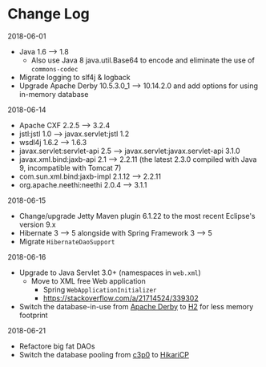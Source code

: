 # Change Log

2018-06-01

* Java 1.6 --> 1.8
  * Also use Java 8 java.util.Base64 to encode and eliminate the use of `commons-codec`
* Migrate logging to slf4j & logback
* Upgrade Apache Derby 10.5.3.0_1 --> 10.14.2.0 and add options for using in-memory database

2018-06-14

* Apache CXF 2.2.5 --> 3.2.4
* jstl:jstl 1.0 --> javax.servlet:jstl 1.2
* wsdl4j 1.6.2 --> 1.6.3
* javax.servlet:servlet-api 2.5 --> javax.servlet:javax.servlet-api 3.1.0
* javax.xml.bind:jaxb-api 2.1 --> 2.2.11 (the latest 2.3.0 compiled with Java 9, incompatible with Tomcat 7)
* com.sun.xml.bind:jaxb-impl 2.1.12 --> 2.2.11
* org.apache.neethi:neethi 2.0.4 --> 3.1.1

2018-06-15

* Change/upgrade Jetty Maven plugin 6.1.22 to the most recent Eclipse's version 9.x
* Hibernate 3 --> 5 alongside with Spring Framework 3 --> 5
* Migrate `HibernateDaoSupport` 

2018-06-16

* Upgrade to Java Servlet 3.0+ (namespaces in `web.xml`)
  * Move to XML free Web application
    * Spring `WebApplicationInitializer`
    * https://stackoverflow.com/a/21714524/339302
 * Switch the database-in-use from [Apache Derby](https://db.apache.org/derby) to [H2](http://www.h2database.com/html/main.html) for less memory footprint

2018-06-21
* Refactore big fat DAOs
* Switch the database pooling from [c3p0](https://www.mchange.com/projects/c3p0) to [HikariCP](https://github.com/brettwooldridge/HikariCP)